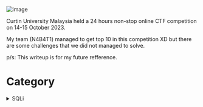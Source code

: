 ![image](https://github.com/6E3372/Curtin-Malaysia-CTF-2023/assets/129729880/59608606-1726-4819-ac6c-efec5ff4e680)

Curtin University Malaysia held a 24 hours non-stop online CTF competition on 14-15 October 2023.

My team (N4B4T1) managed to get top 10 in this competition XD 
but there are some challenges that we did not managed to solve.

p/s: This writeup is for my future refference.

# Category
<details>
<summary>SQLi</summary>

  | Challenge | Points |
  | --- | --- |
  | [-](-) | - |
  | [-](-) | - |
  | [-](-) | - |
  
</details>
